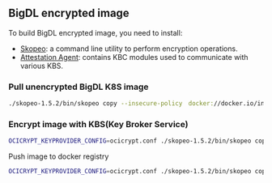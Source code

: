 ## BigDL encrypted image

To build BigDL encrypted image, you need to install:
- [Skopeo](https://github.com/containers/skopeo): a command line utility to perform encryption operations.
- [Attestation Agent](https://github.com/confidential-containers/attestation-agent): contains KBC modules used to communicate with various KBS.

### Pull unencrypted BigDL K8S image
```bash
./skopeo-1.5.2/bin/skopeo copy --insecure-policy　docker://docker.io/intelanalytics/bigdl-k8s:latest oci:bigdl-k8s
```

### Encrypt image with KBS(Key Broker Service)
```bash
OCICRYPT_KEYPROVIDER_CONFIG=ocicrypt.conf ./skopeo-1.5.2/bin/skopeo copy --insecure-policy --encryption-key provider:attestation-agent:test oci:bigdl-k8s oci:bigdl-k8s-encrypted
```
Push image to docker registry
```bash
OCICRYPT_KEYPROVIDER_CONFIG=ocicrypt.conf ./skopeo-1.5.2/bin/skopeo copy --insecure-policy --encryption-key provider:attestation-agent:test oci:bigdl-k8s docker://Valinor-Gateway.sh.intel.com/bigdl-k8s-encrypted:latest
```
